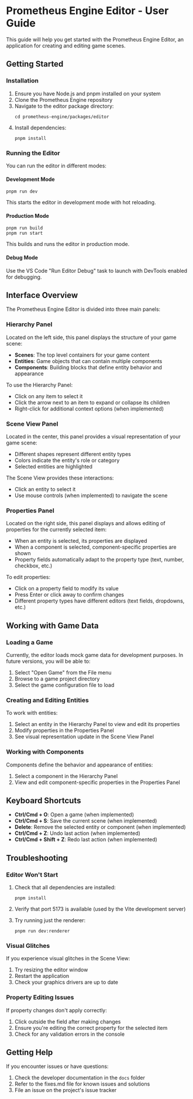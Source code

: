 # Prometheus Engine Editor - User Guide

This guide will help you get started with the Prometheus Engine Editor, an application for creating and editing game scenes.

## Getting Started

### Installation

1. Ensure you have Node.js and pnpm installed on your system
2. Clone the Prometheus Engine repository
3. Navigate to the editor package directory:
   ```
   cd prometheus-engine/packages/editor
   ```
4. Install dependencies:
   ```
   pnpm install
   ```

### Running the Editor

You can run the editor in different modes:

#### Development Mode

```
pnpm run dev
```

This starts the editor in development mode with hot reloading.

#### Production Mode

```
pnpm run build
pnpm run start
```

This builds and runs the editor in production mode.

#### Debug Mode

Use the VS Code "Run Editor Debug" task to launch with DevTools enabled for debugging.

## Interface Overview

The Prometheus Engine Editor is divided into three main panels:

### Hierarchy Panel

Located on the left side, this panel displays the structure of your game scene:

- **Scenes**: The top level containers for your game content
- **Entities**: Game objects that can contain multiple components
- **Components**: Building blocks that define entity behavior and appearance

To use the Hierarchy Panel:

- Click on any item to select it
- Click the arrow next to an item to expand or collapse its children
- Right-click for additional context options (when implemented)

### Scene View Panel

Located in the center, this panel provides a visual representation of your game scene:

- Different shapes represent different entity types
- Colors indicate the entity's role or category
- Selected entities are highlighted

The Scene View provides these interactions:

- Click an entity to select it
- Use mouse controls (when implemented) to navigate the scene

### Properties Panel

Located on the right side, this panel displays and allows editing of properties for the currently selected item:

- When an entity is selected, its properties are displayed
- When a component is selected, component-specific properties are shown
- Property fields automatically adapt to the property type (text, number, checkbox, etc.)

To edit properties:

- Click on a property field to modify its value
- Press Enter or click away to confirm changes
- Different property types have different editors (text fields, dropdowns, etc.)

## Working with Game Data

### Loading a Game

Currently, the editor loads mock game data for development purposes. In future versions, you will be able to:

1. Select "Open Game" from the File menu
2. Browse to a game project directory
3. Select the game configuration file to load

### Creating and Editing Entities

To work with entities:

1. Select an entity in the Hierarchy Panel to view and edit its properties
2. Modify properties in the Properties Panel
3. See visual representation update in the Scene View Panel

### Working with Components

Components define the behavior and appearance of entities:

1. Select a component in the Hierarchy Panel
2. View and edit component-specific properties in the Properties Panel

## Keyboard Shortcuts

- **Ctrl/Cmd + O**: Open a game (when implemented)
- **Ctrl/Cmd + S**: Save the current scene (when implemented)
- **Delete**: Remove the selected entity or component (when implemented)
- **Ctrl/Cmd + Z**: Undo last action (when implemented)
- **Ctrl/Cmd + Shift + Z**: Redo last action (when implemented)

## Troubleshooting

### Editor Won't Start

1. Check that all dependencies are installed:

   ```
   pnpm install
   ```

2. Verify that port 5173 is available (used by the Vite development server)

3. Try running just the renderer:
   ```
   pnpm run dev:renderer
   ```

### Visual Glitches

If you experience visual glitches in the Scene View:

1. Try resizing the editor window
2. Restart the application
3. Check your graphics drivers are up to date

### Property Editing Issues

If property changes don't apply correctly:

1. Click outside the field after making changes
2. Ensure you're editing the correct property for the selected item
3. Check for any validation errors in the console

## Getting Help

If you encounter issues or have questions:

1. Check the developer documentation in the `docs` folder
2. Refer to the fixes.md file for known issues and solutions
3. File an issue on the project's issue tracker
